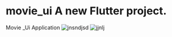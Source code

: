 # movie_ui A new Flutter project. 
Movie _Ui Application
![jnsndjsd](https://user-images.githubusercontent.com/112031810/187087867-ff46e617-efb4-4662-8597-16b1c44d8783.png)
![jjnlj](https://user-images.githubusercontent.com/112031810/187087868-35a918af-9884-4e70-a74b-cf1b78afc9f3.png)
